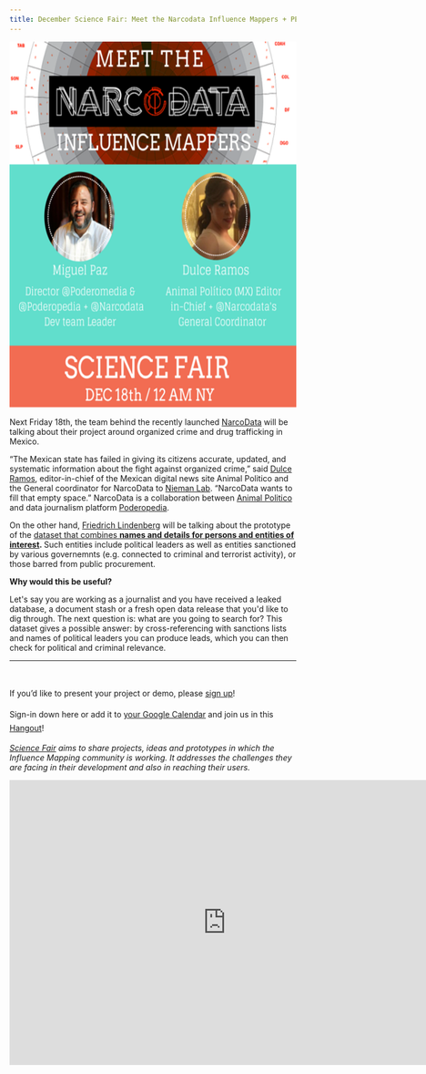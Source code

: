 ```yaml
---
title: December Science Fair: Meet the Narcodata Influence Mappers + PEP's Database Prototype
---
```


<img class="aligncenter wp-image-476" src="/assets/images/sfdeceng.png" alt="Science Fair Narcodata Edition" width="642" height="642" />
<p style="text-align: left;">Next Friday 18th, the team behind the recently launched <a href="http://narcodata.animalpolitico.com/">NarcoData</a> will be talking about their project around organized crime and drug trafficking in Mexico.</p>

<div class="simple-body">
<div id="content_div-116562">

“The Mexican state has failed in giving its citizens accurate, updated, and systematic information about the fight against organized crime,” said <a href="https://twitter.com/wikiramos">Dulce Ramos</a>, editor-in-chief of the Mexican digital news site Animal Politico and the General coordinator for NarcoData to <a href="http://www.niemanlab.org/2015/10/narcodata-is-a-new-collaboration-that-aims-to-track-and-visualize-the-drug-cartels-of-mexico/" target="_blank">Nieman Lab</a>. “NarcoData wants to fill that empty space.” NarcoData is a collaboration between <a href="http://www.animalpolitico.com/">Animal Politico</a> and data journalism platform <a href="http://www.poderopedia.org/">Poderopedia</a>.

On the other hand, <a href="http://influencemapping.org/people/">Friedrich Lindenberg</a> will be talking about the prototype of the <a href="http://pudo.org/material/opennames/">dataset that combines </a><strong><a href="http://pudo.org/material/opennames/">names and details for persons and entities of interest</a>. </strong>Such entities include political leaders as well as entities sanctioned by various governemnts (e.g. connected to criminal and terrorist activity), or those barred from public procurement.

<strong>Why would this be useful?</strong>

Let's say you are working as a journalist and you have received a leaked database, a document stash or a fresh open data release that you'd like to dig through. The next question is: what are you going to search for? This dataset gives a possible answer: by cross-referencing with sanctions lists and names of political leaders you can produce leads, which you can then check for political and criminal relevance.

<hr />

&nbsp;

<span style="line-height: 1.7;">If you’d like to present your project or demo, please </span><a href="https://public.etherpad-mozilla.org/p/im-sciencefair-18-12-15" target="_blank">sign up</a><span style="line-height: 1.7;">!</span>

Sign-in down here or add it to <a href="https://calendar.google.com/calendar/event?action=TEMPLATE&amp;tmeid=a2FxM28xbDVtYXZmanJhMWVrdDU4cm83dGsgZGpldnVidjJkcTJqbm9sN2QxMXEydDJwc2dAZw&amp;tmsrc=djevubv2dq2jnol7d11q2t2psg%40group.calendar.google.com" target="_blank">your Google Calendar</a><span style="line-height: 1.7;"> and join us in this </span><a href="https://plus.google.com/hangouts/_/g7fdttgtk3xd5aud6k6vz4bthya" target="_blank">Hangout</a><span style="line-height: 1.7;">!</span>

<em><a href="http://influencemapping.org/?s=science+fair&amp;submit=Search" target="_blank">Science Fair</a> aims to share projects, ideas and prototypes in which the Influence Mapping community is working. It addresses the challenges they are facing in their development and also in reaching their users.</em>

<!--more-->

<iframe src="https://docs.google.com/forms/d/1pBJGA1hFlzq-_lBZT4Rp1EDcPeSSpnICfBeX3Yv19Rs/viewform?embedded=true" width="760" height="500" frameborder="0" marginwidth="0" marginheight="0">Cargando...</iframe>

</div>
</div>
<!--more-->
